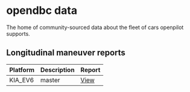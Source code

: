 # opendbc data

The home of community-sourced data about the fleet of cars openpilot supports.

## Longitudinal maneuver reports

| Platform | Description | Report                                                                          |
|----------|-------------|---------------------------------------------------------------------------------|
| KIA_EV6  | master      | [View](longitudinal_reports/KIA_EV6_09ed4c7e7b4937fb_00000208--b531b1cb05.html) |
